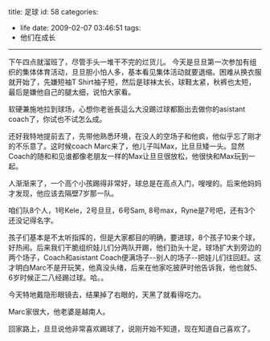 title: 足球
id: 58
categories:
  - life
date: 2009-02-07 03:46:51
tags:
  - 他们在成长
---

下午四点就溜班了，尽管手头一堆干不完的烂货儿。
今天是旦旦第一次参加有组织的集体体育活动，旦旦胆小怕人多，基本看见集体活动就要退缩。困难从换衣服就开始了，先嫌短袖T Shirt袖子短，然后是球袜太长，球鞋太紧，秋裤也太短，最后是嫌他自己的腿太细，说怕大家看。

软硬兼施地拉到球场，心想你老爸長這么大没踢过球都豁出去做你的asistant coach了，你试也不试怎么成。

还好我特地提前去了，先带他熟悉环境，在没人的空场子和他疯，他似乎忘了刚才的不乐意了。这时候coach Marc来了，他儿子叫Max，比旦旦矮一头。显然Coach的随和和见谁都像老朋友一样的Max让旦旦很放松，他很快和Max玩到一起。

人渐渐来了，一个高个小孩踢得非常好，球总是在高点入门，嗖嗖的。后来他妈妈才发现，他应该去隔壁7岁那一队。

咱们队8个人，1号Kele，2号旦旦，6号Sam, 8号max，Ryne是7号吧，还有3个还没记得名字。

孩子们基本是不太听指挥的，但是大家都目的明确，要进球，8个孩子10来个球，好热闹。后来我们干脆组织娃儿们分两队开踢，他们劲头十足，球场扩大到旁边的两个场子，Coach和asistant Coach便满场子--别人的场子--把娃儿们往回赶。这才明白Marc不是开玩笑，他真没头绪，后来在他家吃披萨时他告诉我，他也就5、6岁时候正二八经踢过球。哈。。

今天特地戴隐形眼镜去，结果掉了右眼的，天黑了就看得吃力。

Marc家很大，他老婆是越南人。

回家路上，旦旦说他非常喜欢踢球了，说刚开始不知道，现在知道自己喜欢了。
